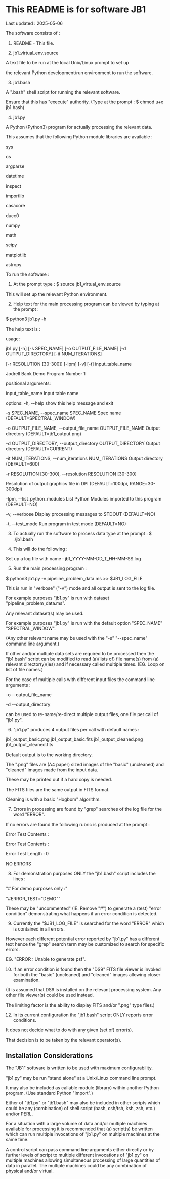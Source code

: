 # This README is for software JB1
Last updated : 2025-05-06

The software consists of :

1. README - This file.

2. jb1_virtual_env.source

A text file to be run at the local Unix/Linux prompt to set up
   
the relevant Python development/run environment to run the software.

3. jb1.bash

A ".bash" shell script for running the relevant software.

Ensure that this has "execute" authority. (Type at the prompt : $ chmod u+x jb1.bash) 

4. jb1.py

A Python (Python3) program for actually processing the relevant data.

This assumes that the following Python module libraries are available :

sys     

os      

argparse 

datetime 

inspect  

importlib 

casacore 

ducc0 

numpy 

math 

scipy 

matplotlib 

astropy 


To run the software :

1. At the prompt type : $ source jb1_virtual_env.source

This will set up the relevant Python environment.

2. Help text for the main processing program can be viewed by typing at the prompt :
  
$ python3 jb1.py -h

The help text is :

usage: 

jb1.py [-h] [-s SPEC_NAME] [-o OUTPUT_FILE_NAME] [-d OUTPUT_DIRECTORY] [-it NUM_ITERATIONS] 

[-r RESOLUTION [30-300]] [-lpm] [-v] [-t] input_table_name

Jodrell Bank Demo Program Number 1

positional arguments:

  input_table_name      Input table name

options:
  -h, --help            show this help message and exit
  
  -s SPEC_NAME, --spec_name SPEC_NAME
                        Spec name (DEFAULT=SPECTRAL_WINDOW)
  
  -o OUTPUT_FILE_NAME, --output_file_name OUTPUT_FILE_NAME
                        Output directory (DEFAULT=jb1_output.png)
  
  -d OUTPUT_DIRECTORY, --output_directory OUTPUT_DIRECTORY
                        Output directory (DEFAULT=CURRENT)
  
  -it NUM_ITERATIONS, --num_iterations NUM_ITERATIONS
                        Output directory (DEFAULT=600)
  
  -r RESOLUTION [30-300], --resolution RESOLUTION [30-300]
  
  Resolution of output graphics file in DPI (DEFAULT=100dpi, RANGE=30-300dpi)
  
  -lpm, --list_python_modules
                        List Python Modules imported to this program (DEFAULT=NO)
  
  -v, --verbose         Display processing messages to STDOUT (DEFAULT=NO)
  
  -t, --test_mode       Run program in test mode (DEFAULT=NO)


3. To actually run the software to process data type at the prompt : $ ./jb1.bash

4. This will do the following :

Set up a log file with name : jb1_YYYY-MM-DD_T_HH-MM-SS.log

5. Run the main processing program :

$ python3 jb1.py -v pipeline_problem_data.ms >> $JB1_LOG_FILE

This is run in "verbose" ("-v") mode and all output is sent to the log file.

For example purposes "jb1.py" is run with dataset "pipeline_problem_data.ms".

Any relevant dataset(s) may be used.

For example purposes "jb1.py" is run with the default option "SPEC_NAME" "SPECTRAL_WINDOW".

(Any other relevant name may be used with the "-s" "--spec_name" command line argument.)

If other and/or multiple data sets are required to be processed then the "jb1.bash" script
can be modified to read (a)(lists of) file name(s) from (a) relevant director(y)(ies)
and if necessary called multiple times. (EG. Loop on list of file names.)

For the case of multiple calls with different input files the command line arguments :

-o --output_file_name

-d --output_directory

can be used to re-name/re-direct multiple output files, one file per call of "jb1.py". 


6. "jb1.py" produces 4 output files per call with default names : 

jb1_output_basic.png
jb1_output_basic.fits
jb1_output_cleaned.png
jb1_output_cleaned.fits

Default output is to the working directory.

The ".png" files are (A4 paper) sized images of the "basic" (uncleaned)
and "cleaned" images made from the input data.

These may be printed out if a hard copy is needed.

The FITS files are the same output in FITS format.

Cleaning is with a basic "Hogbom" algorithm.

7. Errors in processing are found by "grep" searches of the log file for the word "ERROR".

If no errors are found the following rubric is produced at the prompt :

Error Test Contents : 

Error Test Contents : 

Error Test Length :  0

NO ERRORS

8. For demonstration purposes ONLY the "jb1.bash" script includes the lines :

"# For demo purposes only :"

"#ERROR_TEST="DEMO""

These may be "uncommented" (IE. Remove "#") to generate a (test) "error condition"
demonstrating what happens if an error condition is detected.

9. Currently the "$JB1_LOG_FILE" is searched for the word "ERROR" which is contained in all errors.

However each different potential error reported by "jb1.py" has a different text
hence the "grep" search term may be customized to search for specific errors.

EG. "ERROR : Unable to generate psf".

10. If an error condition is found then the "DS9" FITS file viewer is invoked
for both the "basic" (uncleaned) and "cleaned" images allowing closer examination.

(It is assumed that DS9 is installed on the relevant processing system.
Any other file viewer(s) could be used instead.

The limiting factor is the ability to display FITS and/or ".png" type files.)

12. In its current configuration the "jb1.bash" script ONLY reports error conditions.

It does not decide what to do with any given (set of) error(s).

That decision is to be taken by the relevant operator(s).



Installation Considerations
---------------------------

The "JB1" software is written to be used with maximum configurability.

"jb1.py" may be run "stand alone" at a Unix/Linux command line prompt.

It may also be included as callable module (library) within another Python program.
(Use standard Python "import".)

Either of "jb1.py" or "jb1.bash" may also be included in other scripts 
which could be any (combination) of shell script (bash, csh/tsh, ksh, zsh, etc.) and/or PERL.

For a situation with a large volume of data and/or multiple machines available for processing
it is recommended that (a) script(s) be written which can run multiple invocations of
"jb1.py" on multiple machines at the same time. 

A control script can pass command line arguments either directly or by further levels of script to multiple different invocations
of "jb1.py" on multiple machines allowing simultaneous processing of large quantities of data
in parallel. The multiple machines could be any combination of physical and/or virtual.
